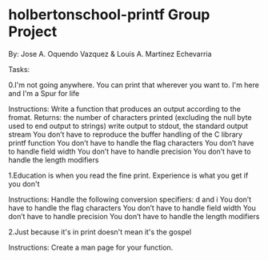 # holbertonschool-printf Group Project
By: Jose A. Oquendo Vazquez & Louis A. Martinez Echevarria

Tasks:

0.I'm not going anywhere. You can print that wherever you want to. I'm here and I'm a Spur for life

Instructions:
Write a function that produces an output according to the fromat.
Returns: the number of characters printed (excluding the null byte used to end output to strings)
write output to stdout, the standard output stream
You don’t have to reproduce the buffer handling of the C library printf function
You don’t have to handle the flag characters
You don’t have to handle field width
You don’t have to handle precision
You don’t have to handle the length modifiers

1.Education is when you read the fine print. Experience is what you get if you don't

Instructions:
Handle the following conversion specifiers: d and i
You don’t have to handle the flag characters
You don’t have to handle field width
You don’t have to handle precision
You don’t have to handle the length modifiers

2.Just because it's in print doesn't mean it's the gospel

Instructions:
Create a man page for your function.
